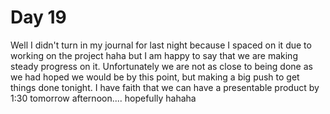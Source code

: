 # Day 19

Well I didn't turn in my journal for last night because I spaced on it due to working on the project haha but I am happy to say that we are making steady progress on it. Unfortunately we are not as close to being done as we had hoped we would be by this point, but making a big push to get things done tonight. I have faith that we can have a presentable product by 1:30 tomorrow afternoon.... hopefully hahaha
